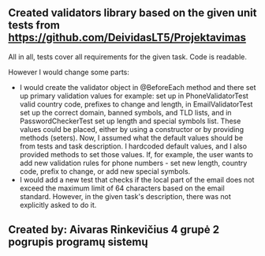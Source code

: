 ## Created validators library based on the given unit tests from https://github.com/DeividasLT5/Projektavimas

All in all, tests cover all requirements for the given task. Code is readable.

However I would change some parts: 
* I would create the validator object in @BeforeEach method and there set up primary validation values for example: set up in PhoneValidatorTest valid country code, prefixes to change and length, in EmailValidatorTest set up the correct domain, banned symbols, and TLD lists, and in PasswordCheckerTest set up length and special symbols list. These values could be placed, either by using a constructor or by providing methods (seters). Now, I assumed what the default values should be from tests and task description. I hardcoded default values, and I also provided methods to set those values. If, for example, the user wants to add new validation rules for phone numbers - set new length, country code, prefix to change, or add new special symbols.
* I would add a new test that checks if the local part of the email does not exceed the maximum limit of 64 characters based on the email standard. However, in the given task's description, there was not explicitly asked to do it.

## Created by: Aivaras Rinkevičius 4 grupė 2 pogrupis programų sistemų
